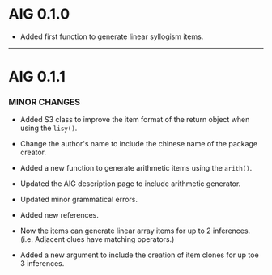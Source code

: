 # AIG 0.1.0

* Added first function to generate linear syllogism items.

---
# AIG 0.1.1

### MINOR CHANGES

* Added S3 class to improve the item format of the return object when using the `lisy()`. 

* Change the author\'s name to include the chinese name of the package creator. 

* Added a new function to generate arithmetic items using the `arith()`. 

* Updated the AIG description page to include arithmetic generator. 

* Updated minor grammatical errors.

* Added new references. 

* Now the items can generate linear array items for up to 2 inferences. (i.e. Adjacent clues have matching operators.)

* Added a new argument to include the creation of item clones for up toe 3 inferences. 

